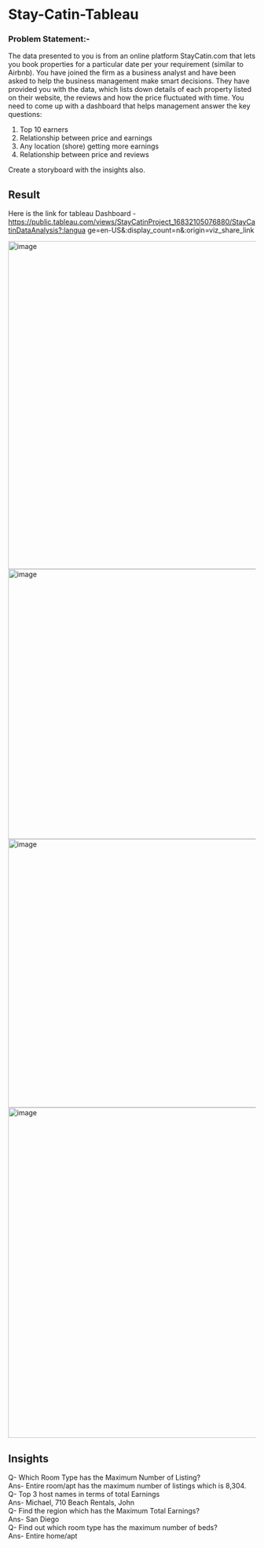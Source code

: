 # Stay-Catin-Tableau

### Problem Statement:-
The data presented to you is from an online platform StayCatin.com that lets
you book properties for a particular date per your requirement (similar to
Airbnb).
You have joined the firm as a business analyst and have been asked to help the
business management make smart decisions. They have provided you with the
data, which lists down details of each property listed on their website, the
reviews and how the price fluctuated with time.
You need to come up with a dashboard that helps management answer the key
questions:
1. Top 10 earners
2. Relationship between price and earnings
3. Any location (shore) getting more earnings
4. Relationship between price and reviews

Create a storyboard with the insights also.


## Result

Here is the link for tableau Dashboard - https://public.tableau.com/views/StayCatinProject_16832105076880/StayCatinDataAnalysis?:langua
ge=en-US&:display_count=n&:origin=viz_share_link

<img width="668" alt="image" src="https://github.com/Vaibhavmpandey/Stay-Catin-Tableau/assets/117555175/c897c5c5-29ee-47ba-a313-44fbb9dc716b">

<img width="550" alt="image" src="https://github.com/Vaibhavmpandey/Stay-Catin-Tableau/assets/117555175/3319df72-f667-4c04-ba86-64c18c97b842">

<img width="547" alt="image" src="https://github.com/Vaibhavmpandey/Stay-Catin-Tableau/assets/117555175/14784360-6dd6-4b9f-9366-92bc407bd55a">

<img width="673" alt="image" src="https://github.com/Vaibhavmpandey/Stay-Catin-Tableau/assets/117555175/4eecdd43-7a5c-4d40-ba63-13fa4ce7eca0">

## Insights

Q- Which Room Type has the Maximum Number of Listing?  
Ans- Entire room/apt has the maximum number of listings which is 8,304.  
Q- Top 3 host names in terms of total Earnings  
Ans- Michael, 710 Beach Rentals, John  
Q- Find the region which has the Maximum Total Earnings?  
Ans- San Diego  
Q- Find out which room type has the maximum number of beds?  
Ans- Entire home/apt  





